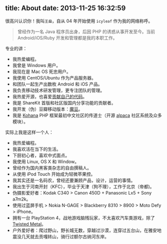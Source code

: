 title: About
date: 2013-11-25 16:32:59
---


很高兴认识你！我叫`王燊`，自从 04 年开始使用 `icyleaf` 作为我的网络称呼。

> 曾经作为一名 Java 程序员出身，后因 PHP 的诱惑从事开发至今。当前 Android/iOS/Ruby 开发和管理都是我的本职工作。

专业的讲：

* 我热爱编程。
* 我曾是 Windows 用户。
* 我现在是 Mac OS 死忠用户。
* 我使用 CentOS/Ubuntu 作为产品服务器。
* 和团队一起生产出数枚 Android 和 iOS 产品。
* 我负责移动技术研发管理，更专注团队的管理。
* 我热爱开源，也喜爱[贡献自己的代码](https://github.com/icyleaf)。
* 我是 ShareKit 首版和社区版国内分享功能的贡献者。
* 我开发（伪）豆瓣移动版本：[魔豆](http://www.douban.com/photos/album/17267307/)。
* 我是 [Kohana](http://kohanaframework.org/) PHP 框架最初中文社区的传道士（开源 [alpaca](https://github.com/icyleaf/alpaca) 社区系统及众多模块）。

实际上我是这样一个人：

* 我热爱编程。
* 我喜欢活在当下的生活。
* 下厨初心者，喜欢中式面点。
* 我使用 Linux, OS X 和 Window。
* 曾经作为国内黑客类杂志的自由撰稿人。
* 从使用 iPod Touch 开始成为轻微苹果控。
* 我其实还是一名码农，曾经还要兼顾产品，设计，运营的事情。
* 我出生于河南开封（KFC），毕业于天津（狗不理），工作于北京（帝都)。
* 伪摄影爱好者：Kodak C340 > Canon 450D + Panasonic Lx5 + Sony a7m2k。
* 使用过蓝屏手机 > Nokia N-GAGE > Blackberry 8310 > 8900 > Moto Defy > iPhone。
* 拥有一台 PlayStation 4，战地游戏脑残玩家，不太喜欢汽车类游戏，除了 [Twisted Metal](http://twistedmetal.com/)。
* 户外爱好者：爬过野山，野长城无数，穿越过沙漠，连穿过五台山，在雅安地震没几天就去贡嘎转山，骑行过额尔古纳河东岸。

